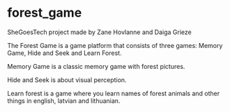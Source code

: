 # forest_game
SheGoesTech project 
made by Zane Hovlanne and Daiga Grieze


The Forest Game is a game platform that consists of three games: Memory Game, Hide and Seek and Learn Forest.

Memory Game is a classic memory game with forest pictures.

Hide and Seek is about visual perception.

Learn forest is a game where you learn names of forest animals and other things in english, latvian and lithuanian.
